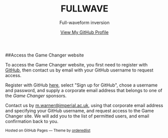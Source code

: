 <head>
  <meta charset="utf-8">
  <meta http-equiv="X-UA-Compatible" content="chrome=1">
  <title>FULLWAVE by fullwave3d</title>
  <link rel="stylesheet" href="stylesheets/styles.css">
  <link rel="stylesheet" href="stylesheets/pygment_trac.css">
  <meta name="viewport" content="width=device-width, initial-scale=1, user-scalable=no">
</head>

<header>
  <h1>FULLWAVE</h1>
  <p>Full-waveform inversion</p>

  <p class="view"><a href="https://github.com/fullwave3d">View My GitHub Profile</a></p>

</header>

<section>
##Access the Game Changer website

To access the Game Changer website, you first need to register with [GitHub](https://github.com/), then contact us by email with your GitHub username to request access.

Register with GitHub [here](https://github.com/), select "Sign up for GitHub", chose a username and password, and supply a corporate email address that belongs to one of the *Game Changer* sponsors.

Contact us by <m.warner@imperial.ac.uk>, using that corporate email address and specifying your GitHub username, and request access to the Game Changer site. We will add you to the list of permitted users, and email confirmation back to you.
</section>

<footer>
 <p><small>Hosted on GitHub Pages &mdash; Theme by <a href="https://github.com/orderedlist">orderedlist</a></small></p>
</footer>

<script src="javascripts/scale.fix.js"></script>